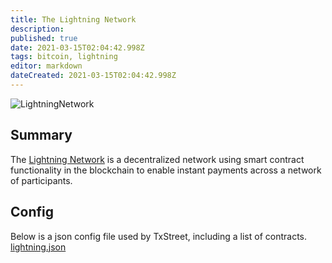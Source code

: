 ```yaml
---
title: The Lightning Network                                          
description:                                          
published: true                                       
date: 2021-03-15T02:04:42.998Z                        
tags: bitcoin, lightning                                
editor: markdown                                   
dateCreated: 2021-03-15T02:04:42.998Z 
---
```


![LightningNetwork](https://txstreet.com/static/img/singles/house_logos/lightning.png)

## Summary

The [Lightning Network](https://lightning.network/) is a decentralized network using smart contract functionality in the blockchain to enable instant payments across a network of participants.
 

## Config

Below is a json config file used by TxStreet, including a list of contracts.
[lightning.json](/bitcoin/houses/lightning.json)

